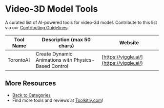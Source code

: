 # Video-3D Model Tools

A curated list of AI-powered tools for video-3d model. Contribute to this list via our [Contributing Guidelines](../CONTRIBUTING.md).

| Tool Name | Description (max 50 chars) | Website |
|-----------|----------------------------|---------|
| TorontoAI | Create Dynamic Animations with Physics-Based Control | [https://viggle.ai/](https://viggle.ai/) |

## More Resources
- [Back to Categories](https://github.com/ToolkitlyAI/awesome-ai-tools/blob/master/README.md)
- Find more tools and reviews at [Toolkitly.com](https://toolkitly.com)!
